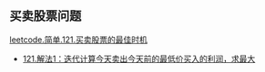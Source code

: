 
## 买卖股票问题
[leetcode.简单.121.买卖股票的最佳时机](https://leetcode-cn.com/problems/best-time-to-buy-and-sell-stock)
- [121.解法1：迭代计算今天卖出今天前的最低价买入的利润，求最大](https://leetcode-cn.com/submissions/detail/18626240/)
